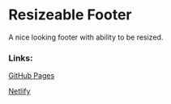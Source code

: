 # Resizeable Footer

A nice looking footer with ability to be resized.

### Links:

[GitHub Pages](https://jhn322.github.io/resizeable-footer/)

[Netlify](https://jhn-resizeable-footer.netlify.app/)

